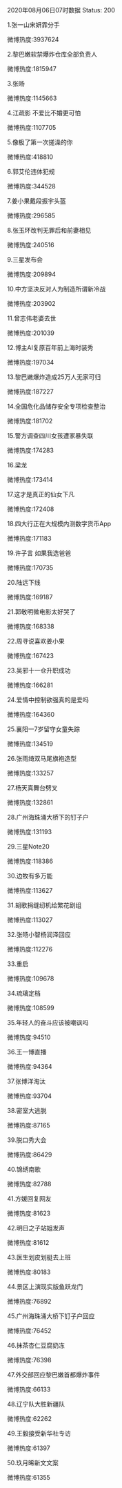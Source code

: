 2020年08月06日07时数据
Status: 200

1.张一山宋妍霏分手

微博热度:3937624

2.黎巴嫩软禁爆炸仓库全部负责人

微博热度:1815947

3.张旸

微博热度:1145663

4.江疏影 不爱比不婚更可怕

微博热度:1107705

5.像极了第一次搓澡的你

微博热度:418810

6.郭艾伦违体犯规

微博热度:344528

7.姜小果戴段振宇头盔

微博热度:296585

8.张玉环改判无罪后和前妻相见

微博热度:240516

9.三星发布会

微博热度:209894

10.中方坚决反对人为制造所谓新冷战

微博热度:203902

11.曾志伟老婆去世

微博热度:201039

12.博主AI复原百年前上海时装秀

微博热度:197034

13.黎巴嫩爆炸造成25万人无家可归

微博热度:187227

14.全国危化品储存安全专项检查整治

微博热度:181702

15.警方调查四川女孩遭家暴失联

微博热度:174283

16.梁龙

微博热度:173414

17.这才是真正的仙女下凡

微博热度:172408

18.四大行正在大规模内测数字货币App

微博热度:171183

19.许子言 如果我选爸爸

微博热度:170735

20.陆远下线

微博热度:169187

21.郭敬明微电影太好哭了

微博热度:168338

22.周寻说喜欢姜小果

微博热度:167423

23.吴邪十一仓升职成功

微博热度:166281

24.爱情中控制欲强真的是爱吗

微博热度:164360

25.襄阳一7岁留守女童失踪

微博热度:134519

26.张雨绮双马尾旗袍造型

微博热度:133257

27.杨天真舞台劈叉

微博热度:132861

28.广州海珠涌大桥下的钉子户

微博热度:131193

29.三星Note20

微博热度:118386

30.边牧有多万能

微博热度:113627

31.胡歌捐缝纫机给繁花剧组

微博热度:113027

32.张旸小智杨润泽回应

微博热度:112276

33.重启

微博热度:109678

34.琉璃定档

微博热度:108599

35.年轻人的奋斗应该被嘲讽吗

微博热度:94510

36.王一博直播

微博热度:94364

37.张博洋淘汰

微博热度:93704

38.密室大逃脱

微博热度:87165

39.脱口秀大会

微博热度:86429

40.锦绣南歌

微博热度:82788

41.方媛回复网友

微博热度:81623

42.明日之子站姐发声

微博热度:81612

43.医生划皮划艇去上班

微博热度:80183

44.景区上演现实版鱼跃龙门

微博热度:76892

45.广州海珠涌大桥下钉子户回应

微博热度:76452

46.抹茶杏仁豆腐奶冻

微博热度:76398

47.外交部回应黎巴嫩首都爆炸事件

微博热度:66133

48.辽宁队大胜新疆队

微博热度:62262

49.王毅接受新华社专访

微博热度:61397

50.玖月晞新文文案

微博热度:61355

